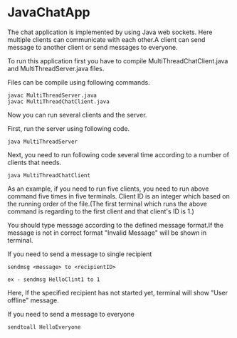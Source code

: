 # JavaChatApp
The chat application is implemented by using Java web sockets. Here multiple clients can communicate with each other.A client can send message to another client or send messages to everyone.

To run this application first you have to compile MultiThreadChatClient.java and MultiThreadServer.java files.

Files can be compile using following commands.

    javac MultiThreadServer.java
    javac MultiThreadChatClient.java 

Now you can run several clients and the server.

First, run the server using following code.

    java MultiThreadServer

Next, you need to run following code several time according to a number of clients that needs.

    java MultiThreadChatClient

As an example, if you need to run five clients, you need to run above command five times in five terminals. Client ID is an integer which based on the running order of the file.(The first terminal which runs the above command is regarding to the first client and that client's ID is 1.)

You should type message according to the defined message format.If the message is not in correct format "Invalid Message" will be shown in terminal.

If you need to send a message to single recipient

    sendmsg <message> to <recipientID>

    ex - sendmsg HelloClint1 to 1

Here, If the specified recipient has not started yet, terminal will show "User offline" message.  

If you need to send a message to everyone

    sendtoall HelloEveryone

